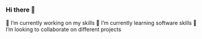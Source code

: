 ### Hi there 👋
🔭 I’m currently working on my skills
🌱 I’m currently learning software skills
👯 I’m looking to collaborate on different projects
<!--
**prakriti9/prakriti9** is a ✨ _special_ ✨ repository because its `README.md` (this file) appears on your GitHub profile.

Here are some ideas to get you started:

- 🔭 I’m currently working on my skills
- 🌱 I’m currently learning software skills
- 👯 I’m looking to collaborate on different projects

-->
